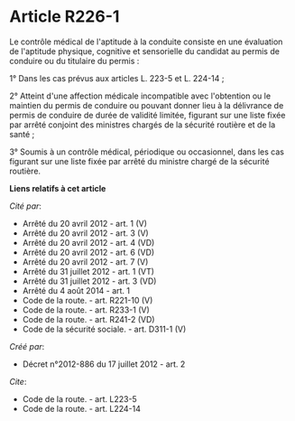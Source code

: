 # Article R226-1

Le contrôle médical de l'aptitude à la conduite consiste en une évaluation de l'aptitude physique, cognitive et sensorielle
du candidat au permis de conduire ou du titulaire du permis : 

1° Dans les cas prévus aux articles L. 223-5 et L. 224-14 ; 

2° Atteint d'une affection médicale incompatible avec l'obtention ou le maintien du permis de conduire ou pouvant donner lieu
à la délivrance de permis de conduire de durée de validité limitée, figurant sur une liste fixée par arrêté conjoint des
ministres chargés de la sécurité routière et de la santé ; 

3° Soumis à un contrôle médical, périodique ou occasionnel, dans les cas figurant sur une liste fixée par arrêté du ministre
chargé de la sécurité routière.

**Liens relatifs à cet article**

_Cité par_:

  - Arrêté du 20 avril 2012 - art. 1 (V)
  - Arrêté du 20 avril 2012 - art. 3 (V)
  - Arrêté du 20 avril 2012 - art. 4 (VD)
  - Arrêté du 20 avril 2012 - art. 6 (VD)
  - Arrêté du 20 avril 2012 - art. 7 (V)
  - Arrêté du 31 juillet 2012 - art. 1 (VT)
  - Arrêté du 31 juillet 2012 - art. 3 (VD)
  - Arrêté du 4 août 2014 - art. 1
  - Code de la route. - art. R221-10 (V)
  - Code de la route. - art. R233-1 (V)
  - Code de la route. - art. R241-2 (VD)
  - Code de la sécurité sociale. - art. D311-1 (V)

_Créé par_:

  - Décret n°2012-886 du 17 juillet 2012 - art. 2

_Cite_:

  - Code de la route. - art. L223-5
  - Code de la route. - art. L224-14

